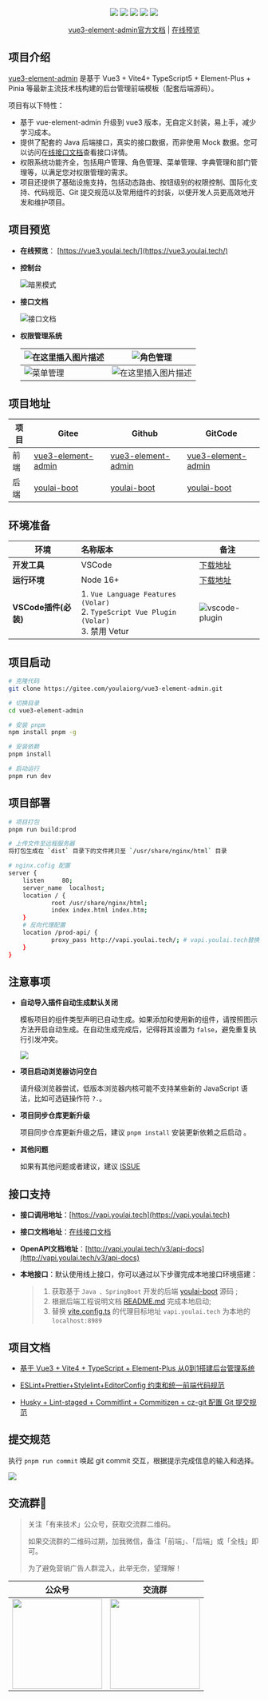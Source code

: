 <p align="center">
    <img src="https://img.shields.io/badge/Vue-3.3.1-brightgreen.svg"/>
    <img src="https://img.shields.io/badge/Vite-4.3.5-green.svg"/>
    <img src="https://img.shields.io/badge/Element Plus-2.3.6-blue.svg"/>
    <img src="https://img.shields.io/badge/license-MIT-green.svg"/>
    <a href="https://gitee.com/youlaiorg" target="_blank">
        <img src="https://img.shields.io/badge/Author-有来开源组织-orange.svg"/>
    </a>
</p>
<p align="center">
 <a target="_blank" href="https://juejin.cn/post/7228990409909108793">vue3-element-admin官方文档</a> |  <a target="_blank" href="http://vue3.youlai.tech">在线预览</a> 
</p>


## 项目介绍

[vue3-element-admin](https://gitee.com/youlaiorg/vue3-element-admin) 是基于 Vue3 + Vite4+ TypeScript5 + Element-Plus + Pinia 等最新主流技术栈构建的后台管理前端模板（配套后端源码）。

项目有以下特性：

- 基于 vue-element-admin 升级到 vue3 版本，无自定义封装，易上手，减少学习成本。
- 提供了配套的 Java 后端接口，真实的接口数据，而非使用 Mock 数据。您可以访问在[线接口文档](https://www.apifox.cn/apidoc/shared-195e783f-4d85-4235-a038-eec696de4ea5)查看接口详情。
- 权限系统功能齐全，包括用户管理、角色管理、菜单管理、字典管理和部门管理等，以满足您对权限管理的需求。
- 项目还提供了基础设施支持，包括动态路由、按钮级别的权限控制、国际化支持、代码规范、Git 提交规范以及常用组件的封装，以便开发人员更高效地开发和维护项目。

## 项目预览

- **在线预览**： [https://vue3.youlai.tech/](https://vue3.youlai.tech/)

- **控制台**

  ![暗黑模式](https://foruda.gitee.com/images/1687755822903300961/a4d63e22_716974.png)

- **接口文档**

  ![接口文档](https://foruda.gitee.com/images/1687755822857820115/96054330_716974.png)
 


- **权限管理系统**

  |![在这里插入图片描述](https://foruda.gitee.com/images/1687755822816437081/b7620905_716974.png) | ![角色管理](https://foruda.gitee.com/images/1687755822852085747/c13a4d19_716974.png) |
  | ------------------------------------------------------ | ------------------------------------------------------ |
  | ![菜单管理](https://foruda.gitee.com/images/1687755822966247550/4d4f8118_716974.png) | ![在这里插入图片描述](https://foruda.gitee.com/images/1687755822828758939/8035a91f_716974.png)

## 项目地址

| 项目 | Gitee                                                        | Github                                                       | GitCode                                                      |
| ---- | ------------------------------------------------------------ | ------------------------------------------------------------ | ------------------------------------------------------------ |
| 前端 | [vue3-element-admin](https://gitee.com/youlaiorg/vue3-element-admin) | [vue3-element-admin](https://github.com/youlaitech/vue3-element-admin) | [vue3-element-admin](https://gitcode.net/youlai/vue3-element-admin) |
| 后端 | [youlai-boot](https://gitee.com/youlaiorg/youlai-boot)       | [youlai-boot](https://github.com/haoxianrui/youlai-boot.git) | [youlai-boot](https://gitcode.net/youlai/youlai-boot)        |

## 环境准备

| 环境                 | 名称版本                                                     | 备注                                                         |
| -------------------- | :----------------------------------------------------------- | ------------------------------------------------------------ |
| **开发工具**         | VSCode                                                       | [下载地址](https://code.visualstudio.com/Download)           |
| **运行环境**         | Node 16+                                                     | [下载地址](http://nodejs.cn/download)                        |
| **VSCode插件(必装)** | 1. `Vue Language Features (Volar) ` <br/> 2. `TypeScript Vue Plugin (Volar) `  <br/>3. 禁用 Vetur | ![vscode-plugin](https://foruda.gitee.com/images/1687755823108948048/d0198b2d_716974.png) |


## 项目启动

```bash
# 克隆代码
git clone https://gitee.com/youlaiorg/vue3-element-admin.git

# 切换目录
cd vue3-element-admin

# 安装 pnpm
npm install pnpm -g

# 安装依赖
pnpm install

# 启动运行
pnpm run dev
```

## 项目部署

```bash
# 项目打包
pnpm run build:prod

# 上传文件至远程服务器
将打包生成在 `dist` 目录下的文件拷贝至 `/usr/share/nginx/html` 目录

# nginx.cofig 配置
server {
	listen     80;
	server_name  localhost;
	location / {
			root /usr/share/nginx/html;
			index index.html index.htm;
	}
	# 反向代理配置
	location /prod-api/ {
			proxy_pass http://vapi.youlai.tech/; # vapi.youlai.tech替换成你的后端API地址
	}
}
```



## 注意事项

- **自动导入插件自动生成默认关闭**

  模板项目的组件类型声明已自动生成。如果添加和使用新的组件，请按照图示方法开启自动生成。在自动生成完成后，记得将其设置为 `false`，避免重复执行引发冲突。

  ![](https://foruda.gitee.com/images/1687755823137387608/412ea803_716974.png)

- **项目启动浏览器访问空白**

  请升级浏览器尝试，低版本浏览器内核可能不支持某些新的 JavaScript 语法，比如可选链操作符 `?.`。

- **项目同步仓库更新升级**

  项目同步仓库更新升级之后，建议 `pnpm install` 安装更新依赖之后启动 。

- **其他问题**

  如果有其他问题或者建议，建议 [ISSUE](https://gitee.com/youlaiorg/vue3-element-admin/issues/new)

## 接口支持

- **接口调用地址**：[https://vapi.youlai.tech](https://vapi.youlai.tech)

- **接口文档地址**：[在线接口文档](https://www.apifox.cn/apidoc/shared-195e783f-4d85-4235-a038-eec696de4ea5)

- **OpenAPI文档地址**：[http://vapi.youlai.tech/v3/api-docs](http://vapi.youlai.tech/v3/api-docs)

- **本地接口**：默认使用线上接口，你可以通过以下步骤完成本地接口环境搭建：

  > 1. 获取基于 `Java 、SpringBoot` 开发的后端 [youlai-boot](https://gitee.com/youlaiorg/youlai-boot.git) 源码 ;
  > 2. 根据后端工程说明文档 [README.md](https://gitee.com/youlaiorg/youlai-boot#%E9%A1%B9%E7%9B%AE%E8%BF%90%E8%A1%8C) 完成本地启动; 
  > 3. 替换 [vite.config.ts](vite.config.ts) 的代理目标地址 `vapi.youlai.tech` 为本地的 `localhost:8989`



## 项目文档

- [基于 Vue3 + Vite4 + TypeScript + Element-Plus 从0到1搭建后台管理系统](https://blog.csdn.net/u013737132/article/details/130191394)

- [ESLint+Prettier+Stylelint+EditorConfig 约束和统一前端代码规范](https://blog.csdn.net/u013737132/article/details/130190788)
- [Husky + Lint-staged + Commitlint + Commitizen + cz-git 配置 Git 提交规范](https://blog.csdn.net/u013737132/article/details/130191363)




## 提交规范

执行 `pnpm run commit` 唤起 git commit 交互，根据提示完成信息的输入和选择。

![](https://foruda.gitee.com/images/1687755823165218215/c1705416_716974.png)



## 交流群🚀

> 关注「有来技术」公众号，获取交流群二维码。
>
> 如果交流群的二维码过期，加我微信，备注「前端」、「后端」或「全栈」即可。
>
> 为了避免营销广告人群混入，此举无奈，望理解！


| 公众号                                                       | 交流群                                                       |
| ------------------------------------------------------------ | ------------------------------------------------------------ |
| <img src="https://foruda.gitee.com/images/1687689212187063809/3c69eaee_716974.png" height="180px"/> | <img src="https://foruda.gitee.com/images/1687689212139273561/6a65ef69_716974.png" height="180px"/> |

